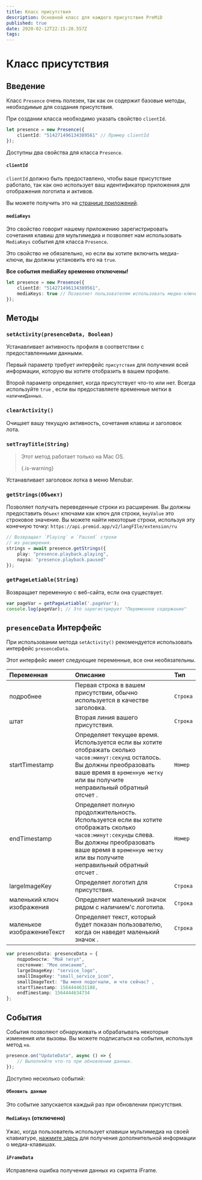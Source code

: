 ```yaml
---
title: Класс присутствия
description: Основной класс для каждого присутствия PreMiD
published: true
date: 2020-02-12T22:15:28.557Z
tags:
---
```


# Класс присутствия

## Введение

Класс `Presence` очень полезен, так как он содержит базовые методы, необходимые для создания присутствия.

 При создании класса необходимо указать свойство `clientId`.

```typescript
let presence = new Presence({
    clientId: "514271496134389561" // Пример clientId
});
```

Доступны два свойства для класса `Presence`.

#### `clientId`

`clientId` должно быть предоставлено, чтобы ваше присутствие работало, так как оно использует ваш идентификатор приложения для отображения логотипа и активов.

Вы можете получить это на [странице приложений](https://discordapp.com/developers/applications).

#### `mediaKeys`

Это свойство говорит нашему приложению зарегистрировать сочетания клавиш для мультимедиа и позволяет нам использовать `MediaKeys` события для класса `Presence`.

Это свойство не обязательно, но если вы хотите включить медиа-ключи, вы должны установить его на `true`.

**Все события mediaKey временно отключены!**

```typescript
let presence = new Presence({
    clientId: "514271496134389561",
    mediaKeys: true // Позволяет пользователям использовать медиа-ключи
});
```

## Методы

### `setActivity(presenceData, Boolean)`

Устанавливает активность профиля в соответствии с предоставленными данными.

Первый параметр требует интерфейс `присутствия` для получения всей информации, которую вы хотите отобразить в вашем профиле.

Второй параметр определяет, когда присутствует что-то или нет. Всегда используйте `true` , если вы предоставляете временные метки в `наличииДанных`.

### `clearActivity()`

Очищает вашу текущую активность, сочетания клавиш и заголовок лота.

### `setTrayTitle(String)`

> Этот метод работает только на Mac OS. 
> 
> {.is-warning}

Устанавливает заголовок лотка в меню Menubar.

### `getStrings(Объект)`

Позволяет получать переведенные строки из расширения. Вы должны предоставить `Объект` ключами как ключ для строки, `keyValue` это строковое значение. Вы можете найти некоторые строки, используя эту конечную точку: `https://api.premid.app/v2/langFIle/extension/ru`

```typescript
// Возвращает `Playing` и `Paused` строки
// из расширения.
strings = await presence.getStrings({
    play: "presence.playback.playing",
    пауза: "presence.playback.paused"
});
```

### `getPageLetiable(String)`

Возвращает переменную с веб-сайта, если она существует.

```typescript
var pageVar = getPageLetiable('.pageVar');
console.log(pageVar); // Это зарегистрирует "Переменное содержание"
```

## `presenceData` Интерфейс

При использовании метода `setActivity()` рекомендуется использовать интерфейс `presenceData`.

Этот интерфейс имеет следующие переменные, все они необязательны.

<table>
  <thead>
    <tr>
      <th style="text-align:left">Переменная</th>
      <th style="text-align:left">Описание</th>
      <th style="text-align:left">Тип</th>
    </tr>
  </thead>
  <tbody>
    <tr>
      <td style="text-align:left">подробнее</td>
      <td style="text-align:left">Первая строка в вашем присутствии, обычно используется в качестве заголовка.</td>
      <td style="text-align:left"><code>Строка</code>
      </td>
    </tr>
    <tr>
      <td style="text-align:left">штат</td>
      <td style="text-align:left">Вторая линия вашего присутствия.</td>
      <td style="text-align:left"><code>Строка</code>
      </td>
    </tr>
    <tr>
      <td style="text-align:left">startTimestamp</td>
      <td style="text-align:left">Определяет текущее время.<br>
        Используется если вы хотите отображать сколько <code>часов:минут:секунд</code> осталось.
          <br>Вы должны преобразовать ваше время в <code>временную метку</code> или вы получите неправильный обратный отсчет
.
      </td>
      <td style="text-align:left"><code>Номер</code>
      </td>
    </tr>
    <tr>
      <td style="text-align:left">endTimestamp</td>
      <td style="text-align:left">Определяет полную продолжительность.
        <br>Используется если вы хотите отображать сколько <code>часов:минут:секунды</code> слева.
          <br>Вы должны преобразовать ваше время в <code>временную метку</code> или вы получите неправильный обратный отсчет
.
      </td>
      <td style="text-align:left"><code>Номер</code>
      </td>
    </tr>
    <tr>
      <td style="text-align:left">largeImageKey</td>
      <td style="text-align:left">Определяет логотип для присутствия.</td>
      <td style="text-align:left"><code>Строка</code>
      </td>
    </tr>
    <tr>
      <td style="text-align:left">маленький ключ изображения</td>
      <td style="text-align:left">Определяет маленький значок рядом с наличием&apos;с логотипа.</td>
      <td style="text-align:left"><code>Строка</code>
      </td>
    </tr>
    <tr>
      <td style="text-align:left">маленькое изображениеТекст</td>
      <td style="text-align:left">Определяет текст, который будет показан пользователю, когда он наведет маленький значок
.</td>
      <td style="text-align:left"><code>Строка</code>
      </td>
    </tr>
  </tbody>
</table>

```typescript
var presenceData: presenceData = {
    подробности: "Мой титул",
    состояние: "Мое описание",
    largeImageKey: "service_logo",
    smallImageKey: "small_service_icon",
    smallImageText: "Вы меня подогнали, и что сейчас? ,
    startTimestamp: 1564444631188,
    endTimestamp: 1564444634734
};
```

## События

События позволяют обнаруживать и обрабатывать некоторые изменения или вызовы. Вы можете подписаться на события, используя метод `на`.

```typescript
presence.on("UpdateData", async () => {
    // Выполняйте что-то при обновлении данных.
});
```

Доступно несколько событий:

#### `Обновить данные`

Это событие запускается каждый раз при обновлении присутствия.

#### `MediaKeys` (отключено)

Ужас, когда пользователь использует клавиши мультимедиа на своей клавиатуре, [нажмите здесь](/dev/presence/class#mediakeys) для получения дополнительной информации о медиа-клавишах.

#### `iFrameData`

Исправлена ошибка получения данных из скрипта iFrame.